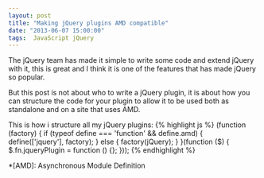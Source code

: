 ```yaml
---
layout: post
title: "Making jQuery plugins AMD compatible"
date: "2013-06-07 15:00:00"
tags:  JavaScript jQuery
---
```


The jQuery team has made it simple to write some code and extend jQuery with it, this is great and I think it is one of the features that has made jQuery so popular.

But this post is not about who to write a jQuery plugin, it is about how you can structure the code for your plugin to allow it to be used both as standalone and on a site that uses AMD.

This is how i structure all my jQuery plugins:
{% highlight js %}
(function (factory) {
  if (typeof define === 'function' && define.amd) {
    define(['jquery'], factory);
  } else {
    factory(jQuery);
  }
}(function ($) {
    $.fn.jqueryPlugin = function () {};
}));
{% endhighlight %}

*[AMD]:     Asynchronous Module Definition
